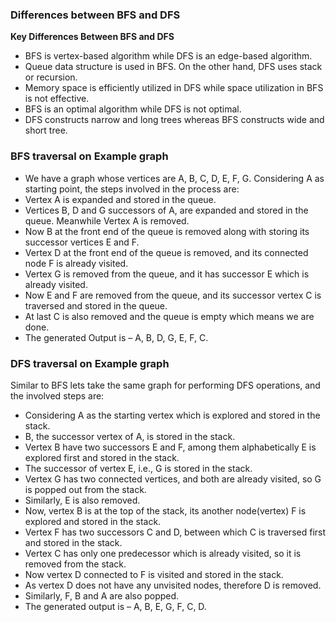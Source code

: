### Differences between BFS and DFS

**Key Differences Between BFS and DFS**

  -  BFS is vertex-based algorithm while DFS is an edge-based algorithm.
  - Queue data structure is used in BFS. On the other hand, DFS uses stack or recursion.
  -  Memory space is efficiently utilized in DFS while space utilization in BFS is not effective.
  -  BFS is an optimal algorithm while DFS is not optimal.
  -  DFS constructs narrow and long trees whereas BFS constructs wide and short tree.

### BFS traversal on Example graph
  -  We have a graph whose vertices are A, B, C, D, E, F, G. Considering A as starting point, the steps involved in the process are:
  - Vertex A is expanded and stored in the queue.
  -  Vertices B, D and G successors of A, are expanded and stored in the queue. Meanwhile Vertex A is removed.
  -  Now B at the front end of the queue is removed along with storing its successor vertices E and F.
  -  Vertex D at the front end of the queue is removed, and its connected node F is already visited.
  -  Vertex G is removed from the queue, and it has successor E which is already visited.
  -  Now E and F are removed from the queue, and its successor vertex C is traversed and stored in the queue.
  -  At last C is also removed and the queue is empty which means we are done.
  -  The generated Output is – A, B, D, G, E, F, C.

### DFS traversal on Example graph

Similar to BFS lets take the same graph for performing DFS operations, and the involved steps are:

   - Considering A as the starting vertex which is explored and stored in the stack.
   - B, the successor vertex of A, is stored in the stack.
   - Vertex B have two successors E and F, among them alphabetically E is explored first and stored in the stack.
   - The successor of vertex E, i.e., G is stored in the stack.
   - Vertex G has two connected vertices, and both are already visited, so G is popped out from the stack.
   - Similarly, E is also removed.
   - Now, vertex B is at the top of the stack, its another node(vertex) F is explored and stored in the stack.
   - Vertex F has two successors C and D, between which C is traversed first and stored in the stack.
   - Vertex C has only one predecessor which is already visited, so it is removed from the stack.
   - Now vertex D connected to F is visited and stored in the stack.
   - As vertex D does not have any unvisited nodes, therefore D is removed.
   - Similarly, F, B and A are also popped.
   - The generated output is – A, B, E, G, F, C, D.

